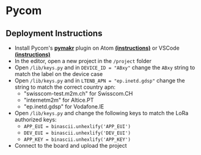 # Pycom

## Deployment Instructions

* Install Pycom's [**pymakr**](https://docs.pycom.io/gettingstarted/installation/pymakr/) plugin on Atom [**(instructions)**](https://docs.pycom.io/pymakr/installation/atom/) or VSCode [**(instructions)**](https://docs.pycom.io/pymakr/installation/vscode/)
* In the editor, open a new project in the `/project` folder  
* Open `/lib/keys.py` and in `DEVICE_ID = "ABxy"` change the `ABxy` string to match the label on the device case
* Open `/lib/keys.py` and in `LTENB_APN = "ep.inetd.gdsp"` change the string to match the correct country apn:
  * "swisscom-test.m2m.ch" for Swisscom.CH
  * "internetm2m" for Altice.PT
  * "ep.inetd.gdsp" for Vodafone.IE
* Open `/lib/keys.py` and change the following keys to match the LoRa authorized keys:
  * `APP_EUI = binascii.unhexlify('APP_EUI')`
  * `DEV_EUI = binascii.unhexlify('DEV_EUI')`
  * `APP_KEY = binascii.unhexlify('APP_KEY')`
* Connect to the board and upload the project
